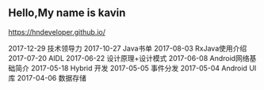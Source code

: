 ## Hello,My name is kavin

https://hndeveloper.github.io/

2017-12-29 技术领导力
2017-10-27 Java书单
2017-08-03 RxJava使用介绍
2017-07-20 AIDL
2017-06-22 设计原理+设计模式
2017-06-08 Android网络基础简介
2017-05-18 Hybrid 开发
2017-05-05 事件分发
2017-05-04 Android UI 库
2017-04-06 数据存储
